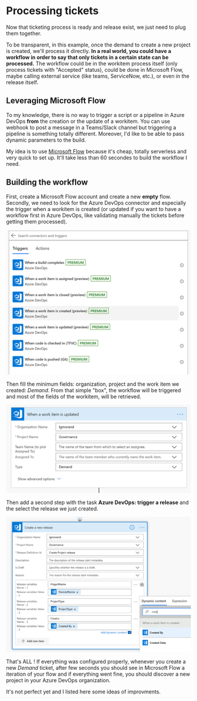 # Processing tickets

Now that ticketing process is ready and release exist, we just need to plug them together.

To be transparent, in this example, once the demand to create a new project is created, we'll process it directly. **In a real world, you could have a workflow in order to say that only tickets in a certain state can be processed.** The workflow could be in the workitem process itself (only process tickets with "Accepted" status), could be done in Microsoft Flow, maybe calling external service (like teams, ServiceNow, etc.), or even in the release itself.

## Leveraging Microsoft Flow

To my knowledge, there is no way to trigger a script or a pipeline in Azure DevOps **from** the creation or the update of a workitem. You can use webhook to post a message in a Teams/Slack channel but triggering a pipeline is something totally different. Moreover, I'd like to be able to pass dynamic parameters to the build.

My idea is to use [Microsoft Flow](https://flow.microsoft.com) because it's cheap, totally serverless and very quick to set up. It'll take less than 60 secondes to build the workflow I need.

## Building the workflow

First, create a Microsoft Flow account and create a new **empty** flow. Secondly, we need to look for the Azure DevOps connector and especially the trigger when a workitem is created (or updated if you want to have a workflow first in Azure DevOps, like validating manually the tickets before getting them processed).

![Create trigger](./media/processing%201.png)

Then fill the minimum fields: organization, project and the work item we created: *Demand*. From that simple "box", the workflow will be triggered and most of the fields of the workitem, will be retrieved.

![Retrieve data](./media/processing%202.png)

Then add a second step with the task **Azure DevOps: trigger a release** and the select the release we just created.

![trigger release](./media/processing%203.png)

That's ALL ! If everything was configured properly, whenever you create a new *Demand* ticket, after few seconds you should see in Microsoft Flow a iteration of your flow and if everything went fine, you should discover a new project in your Azure DevOps organization.

It's not perfect yet and I listed here some ideas of improvments.

